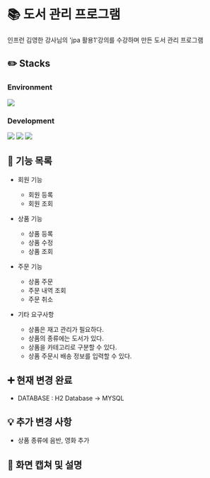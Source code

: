 # :books: 도서 관리 프로그램
인프런 김영한 강사님의 'jpa 활용1'강의를 수강하며 만든 도서 관리 프로그램

## :pencil2: Stacks

### Environment

<img src="https://img.shields.io/badge/intellij idea-000000?style=for-the-badge&logo=intellijidea&logoColor=white">


### Development

<img src="https://img.shields.io/badge/Spring Boot-6DB33F?style=for-the-badge&logo=Spring Boot&logoColor=white"> <img src="https://img.shields.io/badge/thymeleaf-005F0F?style=for-the-badge&logo=thymeleaf&logoColor=white"> <img src="https://img.shields.io/badge/MYSQL-4479A1?style=for-the-badge&logo=MYSQL&logoColor=white">

## :pushpin: 기능 목록

+ 회원 기능
  + 회원 등록
  + 회원 조회
    
+ 상품 기능
  + 상품 등록
  + 상품 수정
  + 상품 조회
    
+ 주문 기능
  + 상품 주문
  + 주문 내역 조회
  + 주문 취소

+ 기타 요구사항
  + 상품은 재고 관리가 필요하다.
  + 상품의 종류에는 도서가 있다.
  + 상품을 카테고리로 구분할 수 있다.
  + 상품 주문시 배송 정보를 입력할 수 있다.

## :heavy_plus_sign: 현재 변경 완료
+ DATABASE : H2 Database -> MYSQL

## :bulb: 추가 변경 사항
+ 상품 종류에 음반, 영화 추가

## :mag_right: 화면 캡쳐 및 설명
